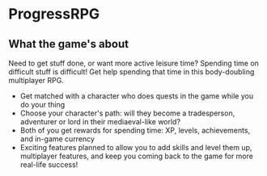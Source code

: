# ProgressRPG
## What the game's about
Need to get stuff done, or want more active leisure time? Spending time on difficult stuff is difficult!
Get help spending that time in this body-doubling multiplayer RPG.
- Get matched with a character who does quests in the game while you do your thing
- Choose your character's path: will they become a tradesperson, adventurer or lord in their mediaeval-like world?
- Both of you get rewards for spending time: XP, levels, achievements, and in-game currency
- Exciting features planned to allow you to add skills and level them up, multiplayer features, and keep you coming back to the game for more real-life success!
